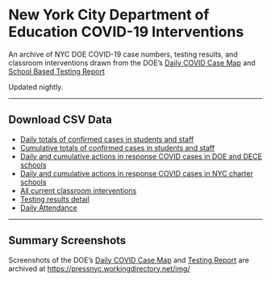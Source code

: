 # New York City Department of Education COVID-19 Interventions

An archive of NYC DOE COVID-19 case numbers, testing results, and classroom interventions drawn from the DOE’s [Daily COVID Case Map](https://www.schools.nyc.gov/school-life/health-and-wellness/covid-information/daily-covid-case-map) and [School Based Testing Report](https://testingresults.schools.nyc)

Updated nightly.

---

## Download CSV Data
* [Daily totals of confirmed cases in students and staff](https://raw.githubusercontent.com/pressnyc/nyc-doe-covid-interventions/main/csv/confirmed-cases-daily.csv)
* [Cumulative totals of confirmed cases in students and staff](https://raw.githubusercontent.com/pressnyc/nyc-doe-covid-interventions/main/csv/confirmed-cases-cumulative.csv)
* [Daily and cumulative actions in response COVID cases in DOE and DECE schools](https://raw.githubusercontent.com/pressnyc/nyc-doe-covid-interventions/main/csv/actions.csv)
* [Daily and cumulative actions in response COVID cases in NYC charter schools](https://raw.githubusercontent.com/pressnyc/nyc-doe-covid-interventions/main/csv/actions-charter.csv)
* [All current classroom interventions](https://raw.githubusercontent.com/pressnyc/nyc-doe-covid-interventions/main/csv/activeinterventioncases.csv)
* [Testing results detail](https://raw.githubusercontent.com/pressnyc/nyc-doe-covid-interventions/main/csv/testing-results-detail.csv)
* [Daily Attendance](https://raw.githubusercontent.com/pressnyc/nyc-doe-covid-interventions/main/csv/daily-attendance.csv)

---

## Summary Screenshots

Screenshots of the DOE’s [Daily COVID Case Map](https://www.schools.nyc.gov/school-life/health-and-wellness/covid-information/daily-covid-case-map) and [Testing Report](https://testingresults.schools.nyc) are archived at https://pressnyc.workingdirectory.net/img/

